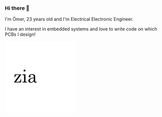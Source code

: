### Hi there 👋

I'm Ömer, 23 years old and I'm Electrical Electronic Engineer.

I have an interest in embedded systems and love to write code on which PCBs I design!

![My Image](my-image.jpg)
